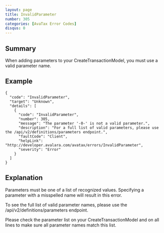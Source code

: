 ```yaml
---
layout: page
title: InvalidParameter
number: 305
categories: [AvaTax Error Codes]
disqus: 0
---
```


## Summary

When adding parameters to your CreateTransactionModel, you must use a valid parameter name.

## Example

    {
      "code": "InvalidParameter",
      "target": "Unknown",
      "details": [
        {
          "code": "InvalidParameter",
          "number": 305,
          "message": "The parameter '-0-' is not a valid parameter.",
          "description": "For a full list of valid parameters, please use the /api/v2/definitions/parameters endpoint.",
          "faultCode": "Client",
          "helpLink": "http://developer.avalara.com/avatax/errors/InvalidParameter",
          "severity": "Error"
        }
      ]
    }

## Explanation

Parameters must be one of a list of recognized values.  Specifying a parameter with a misspelled name will result in this error.

To see the full list of valid parameter names, please use the /api/v2/definitions/parameters endpoint.

Please check the parameter list on your CreateTransactionModel and on all lines to make sure all parameter names match this list.
